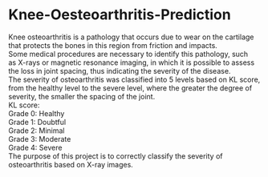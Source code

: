 # Knee-Oesteoarthritis-Prediction
Knee osteoarthritis is a pathology that occurs due to wear on the cartilage that protects the bones in this region from friction and impacts.
<br>
Some medical procedures are necessary to identify this pathology, such as X-rays or magnetic resonance imaging, in which it is possible to assess the loss in joint spacing, thus indicating the severity of the disease.
<br>
The severity of osteoarthritis was classified into 5 levels based on KL score, from the healthy level to the severe level, where the greater the degree of severity, the smaller the spacing of the joint.
<br>
KL score:
<br>
Grade 0: Healthy
<br>
Grade 1: Doubtful
<br>
Grade 2: Minimal
<br>
Grade 3: Moderate
<br>
Grade 4: Severe
<br>
The purpose of this project is to correctly classify the severity of osteoarthritis based on X-ray images.

